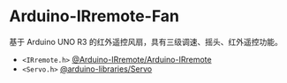 # Arduino-IRremote-Fan

基于 Arduino UNO R3 的红外遥控风扇，具有三级调速、摇头、红外遥控功能。

 - `<IRremote.h>` [@Arduino-IRremote/Arduino-IRremote](https://github.com/Arduino-IRremote/Arduino-IRremote)
 - `<Servo.h>` [@arduino-libraries/Servo](https://github.com/arduino-libraries/Servo)
